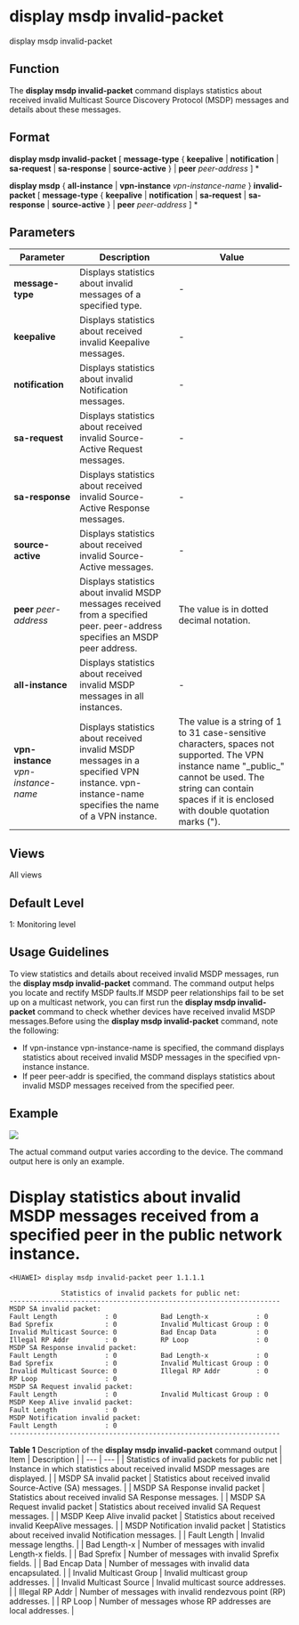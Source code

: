 display msdp invalid-packet
===========================

display msdp invalid-packet

Function
--------



The **display msdp invalid-packet** command displays statistics about received invalid Multicast Source Discovery Protocol (MSDP) messages and details about these messages.




Format
------

**display msdp invalid-packet** [ **message-type** { **keepalive** | **notification** | **sa-request** | **sa-response** | **source-active** } | **peer** *peer-address* ] \*

**display msdp** { **all-instance** | **vpn-instance** *vpn-instance-name* } **invalid-packet** [ **message-type** { **keepalive** | **notification** | **sa-request** | **sa-response** | **source-active** } | **peer** *peer-address* ] \*


Parameters
----------

| Parameter | Description | Value |
| --- | --- | --- |
| **message-type** | Displays statistics about invalid messages of a specified type. | - |
| **keepalive** | Displays statistics about received invalid Keepalive messages. | - |
| **notification** | Displays statistics about invalid Notification messages. | - |
| **sa-request** | Displays statistics about received invalid Source-Active Request messages. | - |
| **sa-response** | Displays statistics about received invalid Source-Active Response messages. | - |
| **source-active** | Displays statistics about received invalid Source-Active messages. | - |
| **peer** *peer-address* | Displays statistics about invalid MSDP messages received from a specified peer. peer-address specifies an MSDP peer address. | The value is in dotted decimal notation. |
| **all-instance** | Displays statistics about received invalid MSDP messages in all instances. | - |
| **vpn-instance** *vpn-instance-name* | Displays statistics about received invalid MSDP messages in a specified VPN instance.  vpn-instance-name specifies the name of a VPN instance. | The value is a string of 1 to 31 case-sensitive characters, spaces not supported. The VPN instance name "\_public\_" cannot be used. The string can contain spaces if it is enclosed with double quotation marks ("). |



Views
-----

All views


Default Level
-------------

1: Monitoring level


Usage Guidelines
----------------

To view statistics and details about received invalid MSDP messages, run the **display msdp invalid-packet** command. The command output helps you locate and rectify MSDP faults.If MSDP peer relationships fail to be set up on a multicast network, you can first run the **display msdp invalid-packet** command to check whether devices have received invalid MSDP messages.Before using the **display msdp invalid-packet** command, note the following:

* If vpn-instance vpn-instance-name is specified, the command displays statistics about received invalid MSDP messages in the specified vpn-instance instance.
* If peer peer-addr is specified, the command displays statistics about invalid MSDP messages received from the specified peer.

Example
-------

![](../public_sys-resources/note_3.0-en-us.png) 

The actual command output varies according to the device. The command output here is only an example.


# Display statistics about invalid MSDP messages received from a specified peer in the public network instance.
```
<HUAWEI> display msdp invalid-packet peer 1.1.1.1

             Statistics of invalid packets for public net:                      
--------------------------------------------------------------------            
MSDP SA invalid packet:
Fault Length            : 0           Bad Length-x            : 0
Bad Sprefix             : 0           Invalid Multicast Group : 0
Invalid Multicast Source: 0           Bad Encap Data          : 0
Illegal RP Addr         : 0           RP Loop                 : 0
MSDP SA Response invalid packet:
Fault Length            : 0           Bad Length-x            : 0
Bad Sprefix             : 0           Invalid Multicast Group : 0
Invalid Multicast Source: 0           Illegal RP Addr         : 0
RP Loop                 : 0
MSDP SA Request invalid packet:
Fault Length            : 0           Invalid Multicast Group : 0
MSDP Keep Alive invalid packet:
Fault Length            : 0
MSDP Notification invalid packet:
Fault Length            : 0                                                                           
--------------------------------------------------------------------

```

**Table 1** Description of the **display msdp invalid-packet** command output
| Item | Description |
| --- | --- |
| Statistics of invalid packets for public net | Instance in which statistics about received invalid MSDP messages are displayed. |
| MSDP SA invalid packet | Statistics about received invalid Source-Active (SA) messages. |
| MSDP SA Response invalid packet | Statistics about received invalid SA Response messages. |
| MSDP SA Request invalid packet | Statistics about received invalid SA Request messages. |
| MSDP Keep Alive invalid packet | Statistics about received invalid KeepAlive messages. |
| MSDP Notification invalid packet | Statistics about received invalid Notification messages. |
| Fault Length | Invalid message lengths. |
| Bad Length-x | Number of messages with invalid Length-x fields. |
| Bad Sprefix | Number of messages with invalid Sprefix fields. |
| Bad Encap Data | Number of messages with invalid data encapsulated. |
| Invalid Multicast Group | Invalid multicast group addresses. |
| Invalid Multicast Source | Invalid multicast source addresses. |
| Illegal RP Addr | Number of messages with invalid rendezvous point (RP) addresses. |
| RP Loop | Number of messages whose RP addresses are local addresses. |